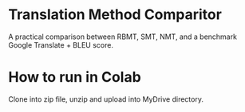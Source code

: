 # Translation Method Comparitor
A practical comparison between RBMT, SMT, NMT, and a benchmark Google Translate + BLEU score.

# How to run in Colab
Clone into zip file, unzip and upload into MyDrive directory.
